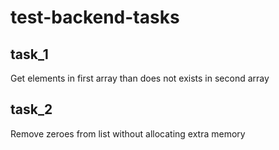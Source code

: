 # test-backend-tasks

## task_1
Get elements in first array than does not exists in second array

## task_2
Remove zeroes from list without allocating extra memory